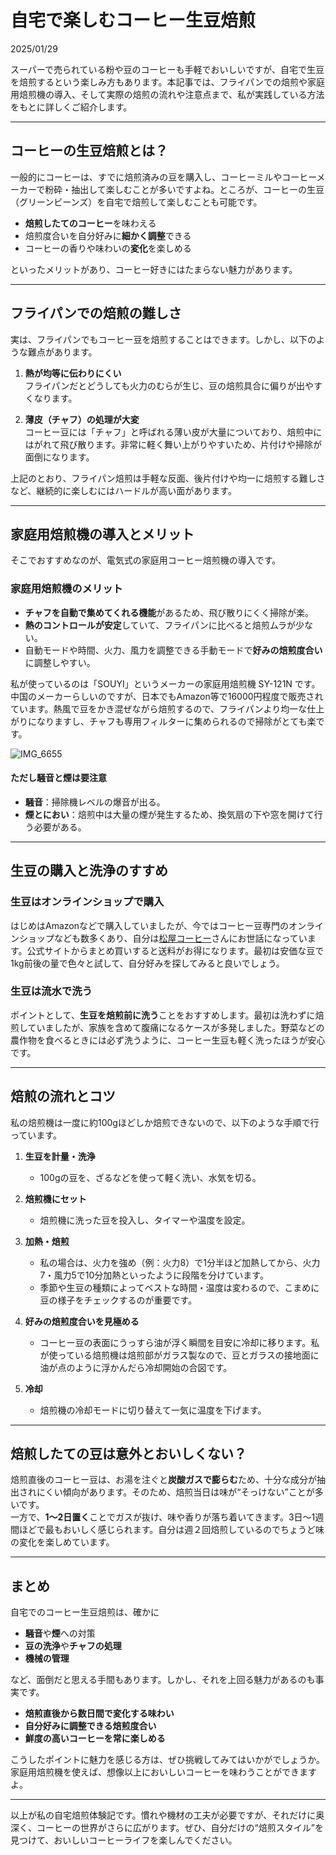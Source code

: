 # 自宅で楽しむコーヒー生豆焙煎  

2025/01/29

スーパーで売られている粉や豆のコーヒーも手軽でおいしいですが、自宅で生豆を焙煎するという楽しみ方もあります。本記事では、フライパンでの焙煎や家庭用焙煎機の導入、そして実際の焙煎の流れや注意点まで、私が実践している方法をもとに詳しくご紹介します。

---

## コーヒーの生豆焙煎とは？
一般的にコーヒーは、すでに焙煎済みの豆を購入し、コーヒーミルやコーヒーメーカーで粉砕・抽出して楽しむことが多いですよね。ところが、コーヒーの生豆（グリーンビーンズ）を自宅で焙煎して楽しむことも可能です。

- **焙煎したてのコーヒー**を味わえる  
- 焙煎度合いを自分好みに**細かく調整**できる  
- コーヒーの香りや味わいの**変化**を楽しめる  

といったメリットがあり、コーヒー好きにはたまらない魅力があります。

---

## フライパンでの焙煎の難しさ
実は、フライパンでもコーヒー豆を焙煎することはできます。しかし、以下のような難点があります。

1. **熱が均等に伝わりにくい**  
   フライパンだとどうしても火力のむらが生じ、豆の焙煎具合に偏りが出やすくなります。

2. **薄皮（チャフ）の処理が大変**  
   コーヒー豆には「チャフ」と呼ばれる薄い皮が大量についており、焙煎中にはがれて飛び散ります。非常に軽く舞い上がりやすいため、片付けや掃除が面倒になります。

上記のとおり、フライパン焙煎は手軽な反面、後片付けや均一に焙煎する難しさなど、継続的に楽しむにはハードルが高い面があります。

---

## 家庭用焙煎機の導入とメリット
そこでおすすめなのが、電気式の家庭用コーヒー焙煎機の導入です。

### 家庭用焙煎機のメリット
- **チャフを自動で集めてくれる機能**があるため、飛び散りにくく掃除が楽。  
- **熱のコントロールが安定**していて、フライパンに比べると焙煎ムラが少ない。  
- 自動モードや時間、火力、風力を調整できる手動モードで**好みの焙煎度合い**に調整しやすい。  

私が使っているのは「SOUYI」というメーカーの家庭用焙煎機 SY-121N です。中国のメーカーらしいのですが、日本でもAmazon等で16000円程度で販売されています。熱風で豆をかき混ぜながら焙煎するので、フライパンより均一な仕上がりになりますし、チャフも専用フィルターに集められるので掃除がとても楽です。

![IMG_6655](https://github.com/user-attachments/assets/370de944-cc4e-4f26-a664-9e401c5cf366)


#### ただし騒音と煙は要注意
- **騒音**：掃除機レベルの爆音が出る。  
- **煙とにおい**：焙煎中は大量の煙が発生するため、換気扇の下や窓を開けて行う必要がある。  

---

## 生豆の購入と洗浄のすすめ
### 生豆はオンラインショップで購入
はじめはAmazonなどで購入していましたが、今ではコーヒー豆専門のオンラインショップなども数多くあり、自分は[松屋コーヒー](https://matsuyacoffee.shop-pro.jp)さんにお世話になっています。公式サイトからまとめ買いすると送料がお得になります。最初は安価な豆で1kg前後の量で色々と試して、自分好みを探してみると良いでしょう。

### 生豆は流水で洗う
ポイントとして、**生豆を焙煎前に洗う**ことをおすすめします。最初は洗わずに焙煎していましたが、家族を含めて腹痛になるケースが多発しました。野菜などの農作物を食べるときには必ず洗うように、コーヒー生豆も軽く洗ったほうが安心です。

---

## 焙煎の流れとコツ
私の焙煎機は一度に約100gほどしか焙煎できないので、以下のような手順で行っています。

1. **生豆を計量・洗浄**  
   - 100gの豆を、ざるなどを使って軽く洗い、水気を切る。

2. **焙煎機にセット**  
   - 焙煎機に洗った豆を投入し、タイマーや温度を設定。

3. **加熱・焙煎**  
   - 私の場合は、火力を強め（例：火力8）で1分半ほど加熱してから、火力7・風力5で10分加熱といったように段階を分けています。  
   - 季節や生豆の種類によってベストな時間・温度は変わるので、こまめに豆の様子をチェックするのが重要です。

4. **好みの焙煎度合いを見極める**  
   - コーヒー豆の表面にうっすら油が浮く瞬間を目安に冷却に移ります。私が使っている焙煎機は焙煎部がガラス製なので、豆とガラスの接地面に油が点のように浮かんだら冷却開始の合図です。

5. **冷却**  
   - 焙煎機の冷却モードに切り替えて一気に温度を下げます。

---

## 焙煎したての豆は意外とおいしくない？  
焙煎直後のコーヒー豆は、お湯を注ぐと**炭酸ガスで膨らむ**ため、十分な成分が抽出されにくい傾向があります。そのため、焙煎当日は味が“そっけない”ことが多いです。  
一方で、**1～2日置く**ことでガスが抜け、味や香りが落ち着いてきます。3日～1週間ほどで最もおいしく感じられます。自分は週２回焙煎しているのでちょうど味の変化を楽しめています。

---

## まとめ
自宅でのコーヒー生豆焙煎は、確かに

- **騒音**や**煙**への対策
- **豆の洗浄**や**チャフの処理**
- **機械の管理**

など、面倒だと思える手間もあります。しかし、それを上回る魅力があるのも事実です。

- **焙煎直後から数日間で変化する味わい**  
- **自分好みに調整できる焙煎度合い**  
- **鮮度の高いコーヒーを常に楽しめる**

こうしたポイントに魅力を感じる方は、ぜひ挑戦してみてはいかがでしょうか。家庭用焙煎機を使えば、想像以上においしいコーヒーを味わうことができますよ。

---

以上が私の自宅焙煎体験記です。慣れや機材の工夫が必要ですが、それだけに奥深く、コーヒーの世界がさらに広がります。ぜひ、自分だけの“焙煎スタイル”を見つけて、おいしいコーヒーライフを楽しんでください。
